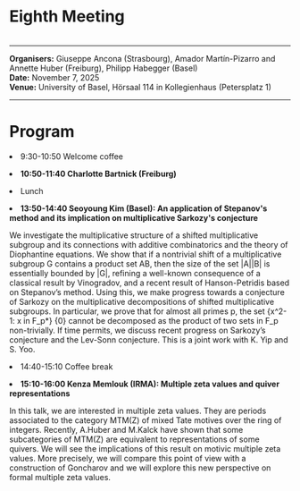 <HTML>
<BODY>
 <TABLE>
    <TR>
	<H1>Eighth Meeting
	</H1>    
    </TR>
  </TABLE>
<hr>
	
<b>Organisers:</b> Giuseppe Ancona (Strasbourg), Amador Martín-Pizarro and Annette Huber (Freiburg), Philipp Habegger (Basel)<br>
<b>Date:</b> November 7, 2025<br>
<b>Venue:</b> University of Basel, Hörsaal 114 in Kollegienhaus (Petersplatz 1)
<p>
<hr>
<h1> Program </h1>

<li> 9:30-10:50 Welcome coffee<p></p>
<li><b>10:50-11:40 Charlotte Bartnick (Freiburg) </b> <p>

<!--- 
Abstract Talk 1 <p>
--->

<li>Lunch<p>

<li><b>13:50-14:40 Seoyoung Kim (Basel): An application of Stepanov's method and its implication on multiplicative Sarkozy's conjecture </b> <p>

We investigate the multiplicative structure of a shifted multiplicative subgroup and its connections with additive combinatorics and the theory of Diophantine equations. We show that if a nontrivial shift of a multiplicative subgroup G contains a product set AB, then the size of the set |A||B| is essentially bounded by |G|, refining a well-known consequence of a classical result by Vinogradov, and a recent result of Hanson-Petridis based on Stepanov’s method. Using this, we make progress towards a conjecture of Sarkozy on the multiplicative decompositions of shifted multiplicative subgroups. In particular, we prove that for almost all primes p, the set {x^2-1: x in F_p*} \{0} cannot be decomposed as the product of two sets in F_p non-trivially. If time permits, we discuss recent progress on Sarkozy’s conjecture and the Lev-Sonn conjecture. This is a joint work with K. Yip and S. Yoo. <p>

<li>14:40-15:10 Coffee break<p>
	
<li><b>15:10-16:00 Kenza Memlouk (IRMA): Multiple zeta values and quiver representations </b> <p>

In this talk, we are interested in multiple zeta values. They are periods associated to the category MTM(Z) of mixed Tate motives over the ring of integers. Recently, A.Huber and M.Kalck have shown that some subcategories of MTM(Z) are equivalent to representations of some quivers. We will see the implications of this result on motivic multiple zeta values. More precisely, we will compare this point of view with a construction of Goncharov and we will explore this new perspective on formal multiple zeta values.  <p>
